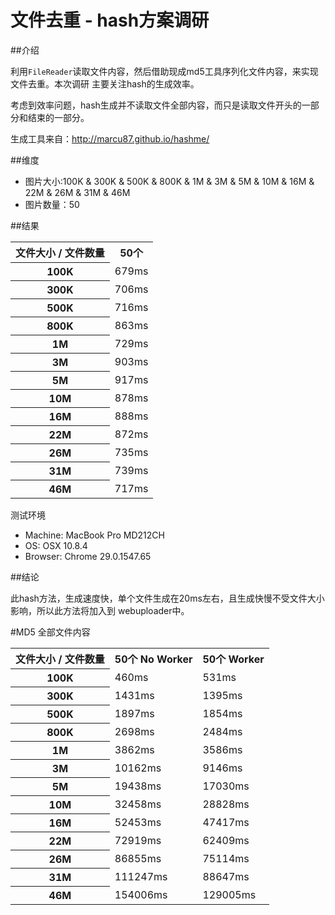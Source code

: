 文件去重 - hash方案调研
====================

##介绍

利用`FileReader`读取文件内容，然后借助现成md5工具序列化文件内容，来实现文件去重。本次调研
主要关注hash的生成效率。

考虑到效率问题，hash生成并不读取文件全部内容，而只是读取文件开头的一部分和结束的一部分。

生成工具来自：http://marcu87.github.io/hashme/

##维度

 * 图片大小:100K & 300K & 500K & 800K & 1M & 3M & 5M & 10M & 16M & 22M & 26M & 31M & 46M
 * 图片数量：50

##结果

<table>
    <tr>
        <th>文件大小 / 文件数量</th>
        <th>50个</th>
    </tr>
    <tr>
        <th>100K</th>
        <td>679ms</td>
    </tr>
    <tr>
        <th>300K</th>
        <td>706ms</td>
    </tr>
    <tr>
        <th>500K</th>
        <td>716ms</td>
    </tr>
    <tr>
        <th>800K</th>
        <td>863ms</td>
    </tr>
    <tr>
        <th>1M</th>
        <td>729ms</td>
    </tr>
    <tr>
        <th>3M</th>
        <td>903ms</td>
    </tr>
    <tr>
        <th>5M</th>
        <td>917ms</td>
    </tr>
    <tr>
        <th>10M</th>
        <td>878ms</td>
    </tr>
    <tr>
        <th>16M</th>
        <td>888ms</td>
    </tr>
    <tr>
        <th>22M</th>
        <td>872ms</td>
    </tr>
    <tr>
        <th>26M</th>
        <td>735ms</td>
    </tr>
    <tr>
        <th>31M</th>
        <td>739ms</td>
    </tr>
    <tr>
        <th>46M</th>
        <td>717ms</td>
    </tr>
</table>

测试环境
 * Machine: MacBook Pro MD212CH
 * OS: OSX 10.8.4
 * Browser: Chrome 29.0.1547.65

##结论

 此hash方法，生成速度快，单个文件生成在20ms左右，且生成快慢不受文件大小影响，所以此方法将加入到
 webuploader中。

 #MD5 全部文件内容

 <table>
    <tr>
        <th>文件大小 / 文件数量</th>
        <th>50个 No Worker</th>
        <th>50个 Worker</th>
    </tr>
    <tr>
        <th>100K</th>
        <td>460ms</td>
        <td>531ms</td>
    </tr>
    <tr>
        <th>300K</th>
        <td>1431ms</td>
        <td>1395ms</td>
    </tr>
    <tr>
        <th>500K</th>
        <td>1897ms</td>
        <td>1854ms</td>
    </tr>
    <tr>
        <th>800K</th>
        <td>2698ms</td>
        <td>2484ms</td>
    </tr>
    <tr>
        <th>1M</th>
        <td>3862ms</td>
        <td>3586ms</td>
    </tr>
    <tr>
        <th>3M</th>
        <td>10162ms</td>
        <td>9146ms</td>
    </tr>
    <tr>
        <th>5M</th>
        <td>19438ms</td>
        <td>17030ms</td>
    </tr>
    <tr>
        <th>10M</th>
        <td>32458ms</td>
        <td>28828ms</td>
    </tr>
    <tr>
        <th>16M</th>
        <td>52453ms</td>
        <td>47417ms</td>
    </tr>
    <tr>
        <th>22M</th>
        <td>72919ms</td>
        <td>62409ms</td>
    </tr>
    <tr>
        <th>26M</th>
        <td>86855ms</td>
        <td>75114ms</td>
    </tr>
    <tr>
        <th>31M</th>
        <td>111247ms</td>
        <td>88647ms</td>
    </tr>
    <tr>
        <th>46M</th>
        <td>154006ms</td>
        <td>129005ms</td>
    </tr>
</table>